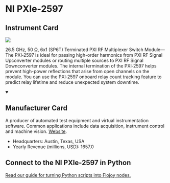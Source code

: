 
# NI PXIe-2597

## Instrument Card

<img src="https://v5.airtableusercontent.com/v1/19/19/1691539200000/K-fR5gnbZ-qefQGOvdzouw/U5LKN7YESAndPVSaDqGcsNCJanPGK1vHRazYeYwIdGPYnXezC3vScL5u4vPKcY6U7bmhoa0Kp6--z8xokA4y1P4Uc1Ft3gvsXqBI6ew4w9U/asKGLC2O-LFZAfHEp7a2aISEx1HavDjwLmldolNPDKQ"/>
<p>26.5 GHz, 50 Ω, 6x1 (SP6T) Terminated PXI RF Multiplexer Switch Module—The PXI‑2597 is ideal for passing high-order harmonics from PXI RF Signal Upconverter modules or routing multiple sources to PXI RF Signal Downconverter modules. The internal termination of the PXI‑2597 helps prevent high-power reflections that arise from open channels on the module. You can use the PXI‑2597 onboard relay count tracking feature to predict relay lifetime and reduce unexpected system downtime.</p>

<details open>
<summary><h2>Manufacturer Card</h2></summary>

A producer of automated test equipment and virtual instrumentation software. Common applications include data acquisition, instrument control and machine vision. <a href="https://www.ni.com/en-ca.html">Website</a>.

<ul>
  <li>Headquarters: Austin, Texas, USA</li>
  <li>Yearly Revenue (millions, USD): 1657.0</li>
</ul>
</details>

## Connect to the NI PXIe-2597 in Python

[Read our guide for turning Python scripts into Flojoy nodes.](https://docs.flojoy.ai/custom-nodes/creating-custom-node/)


